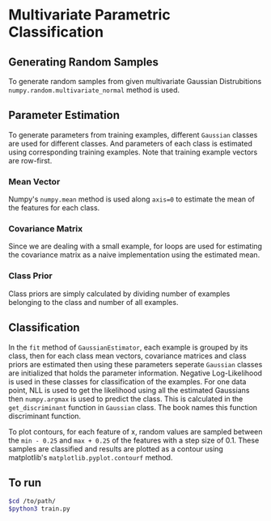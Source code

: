 # Multivariate Parametric Classification
## Generating Random Samples
To generate random samples from given multivariate Gaussian Distrubitions ```numpy.random.multivariate_normal``` method is used.
## Parameter Estimation
To generate parameters from training examples, different ```Gaussian``` classes are used for different classes. And parameters of each class is estimated using corresponding training examples. Note that training example vectors are row-first.
### Mean Vector  
Numpy's ```numpy.mean``` method is used along ```axis=0``` to estimate the mean of the features for each class.
### Covariance Matrix
Since we are dealing with a small example, for loops are used for estimating the covariance matrix as a naive implementation using the estimated mean.
### Class Prior
Class priors are simply calculated by dividing number of examples belonging to the class and number of all examples.
## Classification
In the ```fit``` method of ```GaussianEstimator```, each example is grouped by its class, then for each class mean vectors, covariance matrices and class priors are estimated then using these parameters seperate ```Gaussian``` classes are initialized that holds the parameter information. Negative Log-Likelihood is used in these classes for classification of the examples. For one data point, NLL is used to get the likelihood using all the estimated Gaussians then ```numpy.argmax``` is used to predict the class. This is calculated in the ```get_discriminant``` function in ```Gaussian``` class. The book names this function discriminant function.  

To plot contours, for each feature of x, random values are sampled between the ```min - 0.25``` and ```max + 0.25``` of the features with a step size of 0.1. These samples are classified and results are plotted as a contour using matplotlib's ```matplotlib.pyplot.contourf``` method.  

## To run
```sh
$cd /to/path/
$python3 train.py
```  
